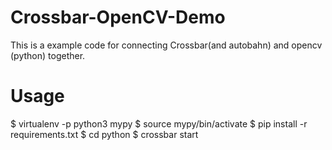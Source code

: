 # Crossbar-OpenCV-Demo
This is a example code for connecting Crossbar(and autobahn) and opencv (python) together.

# Usage
$ virtualenv -p python3 mypy
$ source mypy/bin/activate
$ pip install -r requirements.txt 
$ cd python 
$ crossbar start


